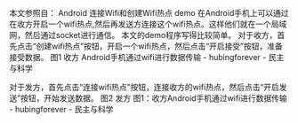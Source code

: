 本文参照自： Android 连接Wifi和创建Wifi热点 demo
在Android手机上可以通过在收方开启一个wifi热点,然后再发送方连接这个wifi热点。这样他们就在一个局域网，然后通过socket进行通信。
本文的demo程序写得比较简单。
对于收方，首先点击“创建wifi热点”按钮，开启一个wifi热点，然后点击“开启接受”按钮，准备接受数据。
图1
收方
Android手机通过wifi进行数据传输 - hubingforever - 民主与科学
 
对于发方，首先点击“连接wifi热点”按钮，连接收方的wifi热点，然后点击“开启发送”按钮，开始发送数据。
图2
发方
图1：收方Android手机通过wifi进行数据传输 - hubingforever - 民主与科学
